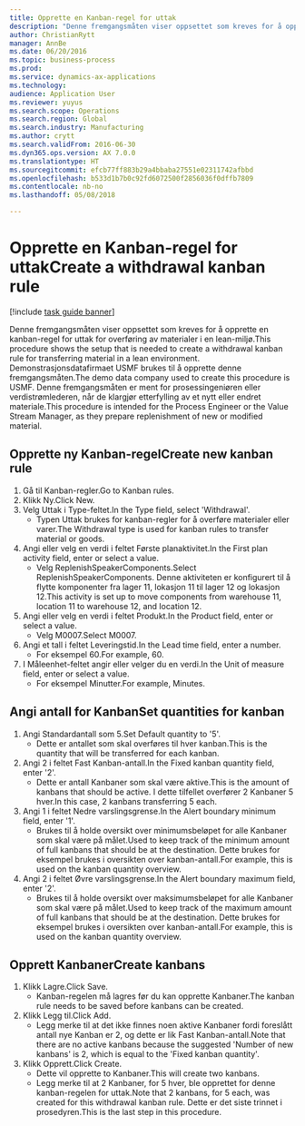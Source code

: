 ```yaml
--- 
title: Opprette en Kanban-regel for uttak
description: "Denne fremgangsmåten viser oppsettet som kreves for å opprette en kanban-regel for uttak for overføring av materialer i en lean-miljø."
author: ChristianRytt
manager: AnnBe
ms.date: 06/20/2016
ms.topic: business-process
ms.prod: 
ms.service: dynamics-ax-applications
ms.technology: 
audience: Application User
ms.reviewer: yuyus
ms.search.scope: Operations
ms.search.region: Global
ms.search.industry: Manufacturing
ms.author: crytt
ms.search.validFrom: 2016-06-30
ms.dyn365.ops.version: AX 7.0.0
ms.translationtype: HT
ms.sourcegitcommit: efcb77ff883b29a4bbaba27551e02311742afbbd
ms.openlocfilehash: b533d1b7b0c92fd6072500f2856036f0dffb7809
ms.contentlocale: nb-no
ms.lasthandoff: 05/08/2018

---
```

# <a name="create-a-withdrawal-kanban-rule"></a><span data-ttu-id="883fd-103">Opprette en Kanban-regel for uttak</span><span class="sxs-lookup"><span data-stu-id="883fd-103">Create a withdrawal kanban rule</span></span>

[!include [task guide banner](../../includes/task-guide-banner.md)]

<span data-ttu-id="883fd-104">Denne fremgangsmåten viser oppsettet som kreves for å opprette en kanban-regel for uttak for overføring av materialer i en lean-miljø.</span><span class="sxs-lookup"><span data-stu-id="883fd-104">This procedure shows the setup that is needed to create a withdrawal kanban rule for transferring material in a lean environment.</span></span> <span data-ttu-id="883fd-105">Demonstrasjonsdatafirmaet USMF brukes til å opprette denne fremgangsmåten.</span><span class="sxs-lookup"><span data-stu-id="883fd-105">The demo data company used to create this procedure is USMF.</span></span> <span data-ttu-id="883fd-106">Denne fremgangsmåten er ment for prosessingeniøren eller verdistrømlederen, når de klargjør etterfylling av et nytt eller endret materiale.</span><span class="sxs-lookup"><span data-stu-id="883fd-106">This procedure is intended for the Process Engineer or the Value Stream Manager, as they prepare replenishment of new or modified material.</span></span>


## <a name="create-new-kanban-rule"></a><span data-ttu-id="883fd-107">Opprette ny Kanban-regel</span><span class="sxs-lookup"><span data-stu-id="883fd-107">Create new kanban rule</span></span>
1. <span data-ttu-id="883fd-108">Gå til Kanban-regler.</span><span class="sxs-lookup"><span data-stu-id="883fd-108">Go to Kanban rules.</span></span>
2. <span data-ttu-id="883fd-109">Klikk Ny.</span><span class="sxs-lookup"><span data-stu-id="883fd-109">Click New.</span></span>
3. <span data-ttu-id="883fd-110">Velg Uttak i Type-feltet.</span><span class="sxs-lookup"><span data-stu-id="883fd-110">In the Type field, select 'Withdrawal'.</span></span>
    * <span data-ttu-id="883fd-111">Typen Uttak brukes for kanban-regler for å overføre materialer eller varer.</span><span class="sxs-lookup"><span data-stu-id="883fd-111">The Withdrawal type is used for kanban rules to transfer material or goods.</span></span>  
4. <span data-ttu-id="883fd-112">Angi eller velg en verdi i feltet Første planaktivitet.</span><span class="sxs-lookup"><span data-stu-id="883fd-112">In the First plan activity field, enter or select a value.</span></span>
    * <span data-ttu-id="883fd-113">Velg ReplenishSpeakerComponents.</span><span class="sxs-lookup"><span data-stu-id="883fd-113">Select ReplenishSpeakerComponents.</span></span>   <span data-ttu-id="883fd-114">Denne aktiviteten er konfigurert til å flytte komponenter fra lager 11, lokasjon 11 til lager 12 og lokasjon 12.</span><span class="sxs-lookup"><span data-stu-id="883fd-114">This activity is set up to move components from warehouse 11, location 11 to warehouse 12, and location 12.</span></span>  
5. <span data-ttu-id="883fd-115">Angi eller velg en verdi i feltet Produkt.</span><span class="sxs-lookup"><span data-stu-id="883fd-115">In the Product field, enter or select a value.</span></span>
    * <span data-ttu-id="883fd-116">Velg M0007.</span><span class="sxs-lookup"><span data-stu-id="883fd-116">Select M0007.</span></span>  
6. <span data-ttu-id="883fd-117">Angi et tall i feltet Leveringstid.</span><span class="sxs-lookup"><span data-stu-id="883fd-117">In the Lead time field, enter a number.</span></span>
    * <span data-ttu-id="883fd-118">For eksempel 60.</span><span class="sxs-lookup"><span data-stu-id="883fd-118">For example, 60.</span></span>  
7. <span data-ttu-id="883fd-119">I Måleenhet-feltet angir eller velger du en verdi.</span><span class="sxs-lookup"><span data-stu-id="883fd-119">In the Unit of measure field, enter or select a value.</span></span>
    * <span data-ttu-id="883fd-120">For eksempel Minutter.</span><span class="sxs-lookup"><span data-stu-id="883fd-120">For example, Minutes.</span></span>  

## <a name="set-quantities-for-kanban"></a><span data-ttu-id="883fd-121">Angi antall for Kanban</span><span class="sxs-lookup"><span data-stu-id="883fd-121">Set quantities for kanban</span></span>
1. <span data-ttu-id="883fd-122">Angi Standardantall som 5.</span><span class="sxs-lookup"><span data-stu-id="883fd-122">Set Default quantity to '5'.</span></span>
    * <span data-ttu-id="883fd-123">Dette er antallet som skal overføres til hver kanban.</span><span class="sxs-lookup"><span data-stu-id="883fd-123">This is the quantity that will be transferred for each kanban.</span></span>  
2. <span data-ttu-id="883fd-124">Angi 2 i feltet Fast Kanban-antall.</span><span class="sxs-lookup"><span data-stu-id="883fd-124">In the Fixed kanban quantity field, enter '2'.</span></span>
    * <span data-ttu-id="883fd-125">Dette er antall Kanbaner som skal være aktive.</span><span class="sxs-lookup"><span data-stu-id="883fd-125">This is the amount of kanbans that should be active.</span></span> <span data-ttu-id="883fd-126">I dette tilfellet overfører 2 Kanbaner 5 hver.</span><span class="sxs-lookup"><span data-stu-id="883fd-126">In this case, 2 kanbans transferring 5 each.</span></span>  
3. <span data-ttu-id="883fd-127">Angi 1 i feltet Nedre varslingsgrense.</span><span class="sxs-lookup"><span data-stu-id="883fd-127">In the Alert boundary minimum field, enter '1'.</span></span>
    * <span data-ttu-id="883fd-128">Brukes til å holde oversikt over minimumsbeløpet for alle Kanbaner som skal være på målet.</span><span class="sxs-lookup"><span data-stu-id="883fd-128">Used to keep track of the minimum amount of full kanbans that should be at the destination.</span></span> <span data-ttu-id="883fd-129">Dette brukes for eksempel brukes i oversikten over kanban-antall.</span><span class="sxs-lookup"><span data-stu-id="883fd-129">For example, this is used on the kanban quantity overview.</span></span>  
4. <span data-ttu-id="883fd-130">Angi 2 i feltet Øvre varslingsgrense.</span><span class="sxs-lookup"><span data-stu-id="883fd-130">In the Alert boundary maximum field, enter '2'.</span></span>
    * <span data-ttu-id="883fd-131">Brukes til å holde oversikt over maksimumsbeløpet for alle Kanbaner som skal være på målet.</span><span class="sxs-lookup"><span data-stu-id="883fd-131">Used to keep track of the maximum amount of full kanbans that should be at the destination.</span></span> <span data-ttu-id="883fd-132">Dette brukes for eksempel brukes i oversikten over kanban-antall.</span><span class="sxs-lookup"><span data-stu-id="883fd-132">For example, this is used on the kanban quantity overview.</span></span>  

## <a name="create-kanbans"></a><span data-ttu-id="883fd-133">Opprett Kanbaner</span><span class="sxs-lookup"><span data-stu-id="883fd-133">Create kanbans</span></span>
1. <span data-ttu-id="883fd-134">Klikk Lagre.</span><span class="sxs-lookup"><span data-stu-id="883fd-134">Click Save.</span></span>
    * <span data-ttu-id="883fd-135">Kanban-regelen må lagres før du kan opprette Kanbaner.</span><span class="sxs-lookup"><span data-stu-id="883fd-135">The kanban rule needs to be saved before kanbans can be created.</span></span>  
2. <span data-ttu-id="883fd-136">Klikk Legg til.</span><span class="sxs-lookup"><span data-stu-id="883fd-136">Click Add.</span></span>
    * <span data-ttu-id="883fd-137">Legg merke til at det ikke finnes noen aktive Kanbaner fordi foreslått antall nye Kanban er 2, og dette er lik Fast Kanban-antall.</span><span class="sxs-lookup"><span data-stu-id="883fd-137">Note that there are no active kanbans because the suggested 'Number of new kanbans' is 2, which is equal to the 'Fixed kanban quantity'.</span></span>  
3. <span data-ttu-id="883fd-138">Klikk Opprett.</span><span class="sxs-lookup"><span data-stu-id="883fd-138">Click Create.</span></span>
    * <span data-ttu-id="883fd-139">Dette vil opprette to Kanbaner.</span><span class="sxs-lookup"><span data-stu-id="883fd-139">This will create two kanbans.</span></span>  
    * <span data-ttu-id="883fd-140">Legg merke til at 2 Kanbaner, for 5 hver, ble opprettet for denne kanban-regelen for uttak.</span><span class="sxs-lookup"><span data-stu-id="883fd-140">Note that 2 kanbans, for 5 each, was created for this withdrawal kanban rule.</span></span>  <span data-ttu-id="883fd-141">Dette er det siste trinnet i prosedyren.</span><span class="sxs-lookup"><span data-stu-id="883fd-141">This is the last step in this procedure.</span></span>  


